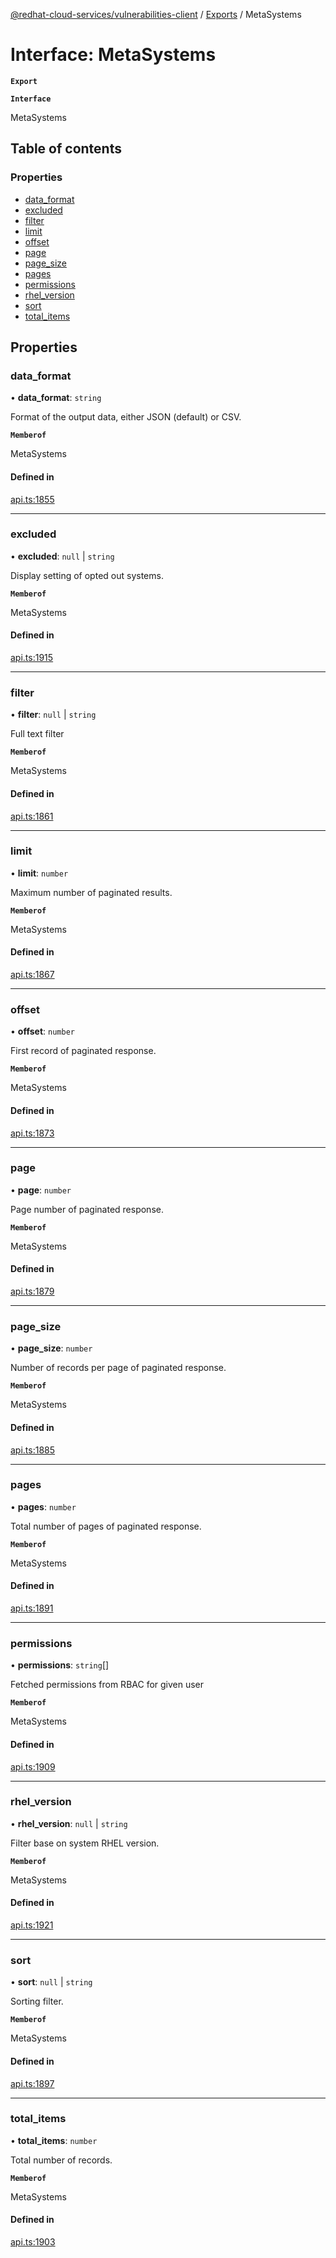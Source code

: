 [@redhat-cloud-services/vulnerabilities-client](../README.md) / [Exports](../modules.md) / MetaSystems

# Interface: MetaSystems

**`Export`**

**`Interface`**

MetaSystems

## Table of contents

### Properties

- [data\_format](MetaSystems.md#data_format)
- [excluded](MetaSystems.md#excluded)
- [filter](MetaSystems.md#filter)
- [limit](MetaSystems.md#limit)
- [offset](MetaSystems.md#offset)
- [page](MetaSystems.md#page)
- [page\_size](MetaSystems.md#page_size)
- [pages](MetaSystems.md#pages)
- [permissions](MetaSystems.md#permissions)
- [rhel\_version](MetaSystems.md#rhel_version)
- [sort](MetaSystems.md#sort)
- [total\_items](MetaSystems.md#total_items)

## Properties

### data\_format

• **data\_format**: `string`

Format of the output data, either JSON (default) or CSV.

**`Memberof`**

MetaSystems

#### Defined in

[api.ts:1855](https://github.com/RedHatInsights/javascript-clients/blob/master/packages/vulnerabilities/git-api/api.ts#L1855)

___

### excluded

• **excluded**: ``null`` \| `string`

Display setting of opted out systems.

**`Memberof`**

MetaSystems

#### Defined in

[api.ts:1915](https://github.com/RedHatInsights/javascript-clients/blob/master/packages/vulnerabilities/git-api/api.ts#L1915)

___

### filter

• **filter**: ``null`` \| `string`

Full text filter

**`Memberof`**

MetaSystems

#### Defined in

[api.ts:1861](https://github.com/RedHatInsights/javascript-clients/blob/master/packages/vulnerabilities/git-api/api.ts#L1861)

___

### limit

• **limit**: `number`

Maximum number of paginated results.

**`Memberof`**

MetaSystems

#### Defined in

[api.ts:1867](https://github.com/RedHatInsights/javascript-clients/blob/master/packages/vulnerabilities/git-api/api.ts#L1867)

___

### offset

• **offset**: `number`

First record of paginated response.

**`Memberof`**

MetaSystems

#### Defined in

[api.ts:1873](https://github.com/RedHatInsights/javascript-clients/blob/master/packages/vulnerabilities/git-api/api.ts#L1873)

___

### page

• **page**: `number`

Page number of paginated response.

**`Memberof`**

MetaSystems

#### Defined in

[api.ts:1879](https://github.com/RedHatInsights/javascript-clients/blob/master/packages/vulnerabilities/git-api/api.ts#L1879)

___

### page\_size

• **page\_size**: `number`

Number of records per page of paginated response.

**`Memberof`**

MetaSystems

#### Defined in

[api.ts:1885](https://github.com/RedHatInsights/javascript-clients/blob/master/packages/vulnerabilities/git-api/api.ts#L1885)

___

### pages

• **pages**: `number`

Total number of pages of paginated response.

**`Memberof`**

MetaSystems

#### Defined in

[api.ts:1891](https://github.com/RedHatInsights/javascript-clients/blob/master/packages/vulnerabilities/git-api/api.ts#L1891)

___

### permissions

• **permissions**: `string`[]

Fetched permissions from RBAC for given user

**`Memberof`**

MetaSystems

#### Defined in

[api.ts:1909](https://github.com/RedHatInsights/javascript-clients/blob/master/packages/vulnerabilities/git-api/api.ts#L1909)

___

### rhel\_version

• **rhel\_version**: ``null`` \| `string`

Filter base on system RHEL version.

**`Memberof`**

MetaSystems

#### Defined in

[api.ts:1921](https://github.com/RedHatInsights/javascript-clients/blob/master/packages/vulnerabilities/git-api/api.ts#L1921)

___

### sort

• **sort**: ``null`` \| `string`

Sorting filter.

**`Memberof`**

MetaSystems

#### Defined in

[api.ts:1897](https://github.com/RedHatInsights/javascript-clients/blob/master/packages/vulnerabilities/git-api/api.ts#L1897)

___

### total\_items

• **total\_items**: `number`

Total number of records.

**`Memberof`**

MetaSystems

#### Defined in

[api.ts:1903](https://github.com/RedHatInsights/javascript-clients/blob/master/packages/vulnerabilities/git-api/api.ts#L1903)
